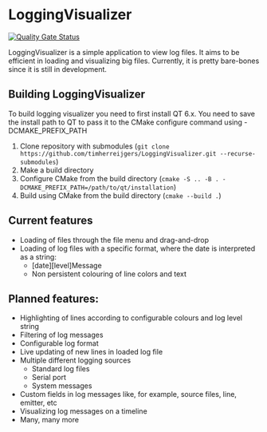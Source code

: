 # LoggingVisualizer
[![Quality Gate Status](https://sonarcloud.io/api/project_badges/measure?project=timherreijgers_LoggingVisualizer&metric=alert_status)](https://sonarcloud.io/summary/new_code?id=timherreijgers_LoggingVisualizer)

LoggingVisualizer is a simple application to view log files. It aims to be 
efficient in loading and visualizing big files. Currently, it is pretty bare-bones since
it is still in development.

## Building LoggingVisualizer
To build logging visualizer you need to first install QT 6.x. You need to save the install path to QT to pass it to
the CMake configure command using -DCMAKE_PREFIX_PATH
1. Clone repository with submodules (`git clone https://github.com/timherreijgers/LoggingVisualizer.git --recurse-submodules`)
2. Make a build directory
2. Configure CMake from the build directory (`cmake -S .. -B . -DCMAKE_PREFIX_PATH=/path/to/qt/installation`)
3. Build using CMake from the build directory (`cmake --build .`)




## Current features
- Loading of files through the file menu and drag-and-drop
- Loading of log files with a specific format, where the date is interpreted as a string:
  - [date][level]Message
  - Non persistent colouring of line colors and text

## Planned features:
- Highlighting of lines according to configurable colours and log level string
- Filtering of log messages
- Configurable log format
- Live updating of new lines in loaded log file
- Multiple different logging sources
  - Standard log files
  - Serial port
  - System messages
- Custom fields in log messages like, for example, source files, line, emitter, etc
- Visualizing log messages on a timeline
- Many, many more